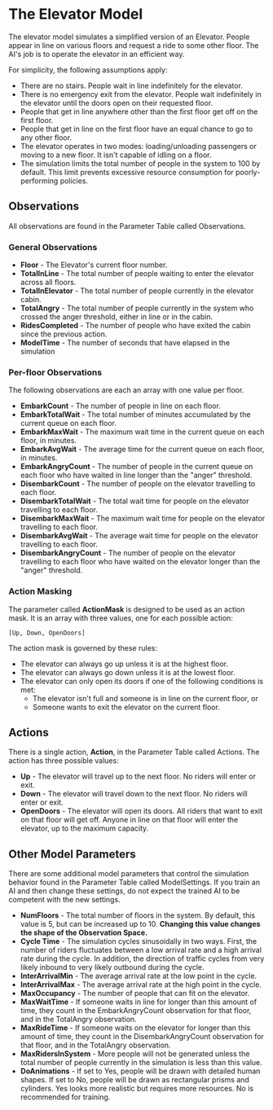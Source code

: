 # The Elevator Model

The elevator model simulates a simplified version of an Elevator. People appear in
line on various floors and request a ride to some other floor. The AI's job is to
operate the elevator in an efficient way.

For simplicity, the following assumptions apply:
* There are no stairs. People wait in line indefinitely for the elevator.
* There is no emergency exit from the elevator. People wait indefinitely in the elevator until the doors open on their requested floor.
* People that get in line anywhere other than the first floor get off on the first floor.
* People that get in line on the first floor have an equal chance to go to any other floor.
* The elevator operates in two modes: loading/unloading passengers or moving to a new floor. It isn't capable of idling on a floor.
* The simulation limits the total number of people in the system to 100 by default. This limit prevents excessive resource consumption for poorly-performing policies.

## Observations
All observations are found in the Parameter Table called Observations.

### General Observations
* **Floor** - The Elevator's current floor number.
* **TotalInLine** - The total number of people waiting to enter the elevator across all floors.
* **TotalInElevator** - The total number of people currently in the elevator cabin.
* **TotalAngry** - The total number of people currently in the system who crossed the anger threshold, either in line or in the cabin.
* **RidesCompleted** - The number of people who have exited the cabin since the previous action.
* **ModelTime** - The number of seconds that have elapsed in the simulation

### Per-floor Observations
The following observations are each an array with one value per floor.
* **EmbarkCount** - The number of people in line on each floor.
* **EmbarkTotalWait** - The total number of minutes accumulated by the current queue on each floor.
* **EmbarkMaxWait** - The maximum wait time in the current queue on each floor, in minutes.
* **EmbarkAvgWait** - The average time for the current queue on each floor, in minutes.
* **EmbarkAngryCount** - The number of people in the current queue on each floor who have waited in line longer than the "anger" threshold.
* **DisembarkCount** - The number of people on the elevator travelling to each floor.
* **DisembarkTotalWait** - The total wait time for people on the elevator travelling to each floor.
* **DisembarkMaxWait** - The maximum wait time for people on the elevator travelling to each floor.
* **DisembarkAvgWait** - The average wait time for people on the elevator travelling to each floor.
* **DisembarkAngryCount** - The number of people on the elevator travelling to each floor who have waited on the elevator longer than the "anger" threshold.

### Action Masking

The parameter called **ActionMask** is designed to be used as an action mask. It is an array
with three values, one for each possible action:

```
[Up, Down, OpenDoors]
```
The action mask is governed by these rules:
* The elevator can always go up unless it is at the highest floor.
* The elevator can always go down unless it is at the lowest floor.
* The elevator can only open its doors if one of the following conditions is met:
  * The elevator isn't full and someone is in line on the current floor, or
  * Someone wants to exit the elevator on the current floor.

## Actions

There is a single action, **Action**, in the Parameter Table called Actions. The action has three possible values:
* **Up** - The elevator will travel up to the next floor. No riders will enter or exit.
* **Down** - The elevator will travel down to the next floor. No riders will enter or exit.
* **OpenDoors** - The elevator will open its doors. All riders that want to exit on that floor will get off. Anyone in line on that floor will enter the elevator, up to the maximum capacity.

## Other Model Parameters

There are some additional model parameters that control the simulation behavior found
in the Parameter Table called ModelSettings. If you train an AI and then change these
settings, do not expect the trained AI to be competent with the new settings.

* **NumFloors** - The total number of floors in the system. By default, this value is 5, but can be increased up to 10. **Changing this value changes the shape of the Observation Space.**
* **Cycle Time** - The simulation cycles sinusoidally in two ways. First, the number of riders fluctuates between a low arrival rate and a high arrival rate during the cycle. In addition, the direction of traffic cycles from very likely inbound to very likely outbound during the cycle.
* **InterArrivalMin** - The average arrival rate at the low point in the cycle.
* **InterArrivalMax** - The average arrival rate at the high point in the cycle.
* **MaxOccupancy** - The number of people that can fit on the elevator.
* **MaxWaitTime** - If someone waits in line for longer than this amount of time, they count in the EmbarkAngryCount observation for that floor, and in the TotalAngry observation.
* **MaxRideTime** - If someone waits on the elevator for longer than this amount of time, they count in the DisembarkAngryCount observation for that floor, and in the TotalAngry observation.
* **MaxRidersInSystem** - More people will not be generated unless the total number of people currently in the simulation is less than this value.
* **DoAnimations** - If set to Yes, people will be drawn with detailed human shapes. If set to No, people will be drawn as rectangular prisms and cylinders. Yes looks more realistic but requires more resources. No is recommended for training.